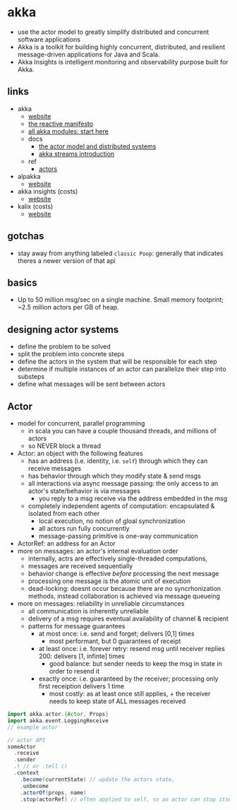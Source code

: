 # akka

- use the actor model to greatly simplify distributed and concurrent software applications
- Akka is a toolkit for building highly concurrent, distributed, and resilient message-driven applications for Java and Scala.
- Akka Insights is intelligent monitoring and observability purpose built for Akka.

## links

- akka
  - [website](https://akka.io/)
  - [the reactive manifesto](https://www.reactivemanifesto.org/)
  - [all akka modules: start here](https://doc.akka.io/docs/akka/current/typed/guide/modules.html?language=scala)
  - docs
    - [the actor model and distributed systems](https://doc.akka.io/docs/akka/current/typed/guide/actors-intro.html?language=scala)
    - [akka streams introduction](https://doc.akka.io/docs/akka/current/stream/stream-introduction.html?language=scala)
  - ref
    - [actors](https://doc.akka.io/docs/akka/current/typed/index.html)
- alpakka
  - [website](https://doc.akka.io/docs/alpakka/current/)
- akka insights (costs)
  - [website](https://www.lightbend.com/akka-insights)
- kalix (costs)
  - [website](https://www.kalix.io/)

## gotchas

- stay away from anything labeled `classic Poop`: generally that indicates theres a newer version of that api

## basics

- Up to 50 million msg/sec on a single machine. Small memory footprint; ~2.5 million actors per GB of heap.

## designing actor systems

- define the problem to be solved
- split the problem into concrete steps
- define the actors in the system that will be responsible for each step
- determine if multiple instances of an actor can parallelize their step into substeps
- define what messages will be sent between actors

## Actor

- model for concurrent, parallel programming
  - in scala you can have a couple thousand threads, and millions of actors
  - so NEVER block a thread
- Actor: an object with the following features
  - has an address (i.e. identity, i.e. `self`) through which they can receive messages
  - has behavior through which they modify state & send msgs
  - all interactions via async message passing: the only access to an actor's state/behavior is via messages
    - you reply to a msg receive via the address embedded in the msg
  - completely independent agents of computation: encapsulated & isolated from each other
    - local execution, no notion of gloal synchronization
    - all actors run fully concurrently
    - message-passing primitive is one-way communication
- ActorRef: an address for an Actor
- more on messages: an actor's internal evaluation order
  - internally, actrs are effectively single-threaded computations,
  - messages are received sequentially
  - behavior change is effective _before_ processing the next message
  - processing one message is the atomic unit of execution
  - dead-locking: doesnt occur because there are no syncrhonization methods, instead collaboration is achieved via message queueing
- more on messages: reliability in unreliable circumstances
  - all communication is inherently unreliable
  - delivery of a msg requires eventual availability of channel & recipient
  - patterns for message guarantees
    - at most once: i.e. send and forget; delivers [0,1] times
      - most performant, but 0 guarantees of receipt
    - at least once: i.e. forever retry: resend msg until receiver replies 200: delivers [1, infinte] times
      - good balance: but sender needs to keep the msg in state in order to resend it
    - exactly once: i.e. guaranteed by the receiver; processing only first receiption delivers 1 time
      - most costly: as at least once still applies, + the receiver needs to keep state of ALL messages received

```scala
import akka.actor.{Actor, Props}
import akka.event.LoggingReceive
// example actor

// actor API
someActor
  .receive
  .sender
  .! // or .tell ()
  .context
    .become(currentState) // update the actors state,
    .unbecome
    .actorOf(props, name)
    .stop(actorRef) // often applied to self, so an actor can stop itself

```
